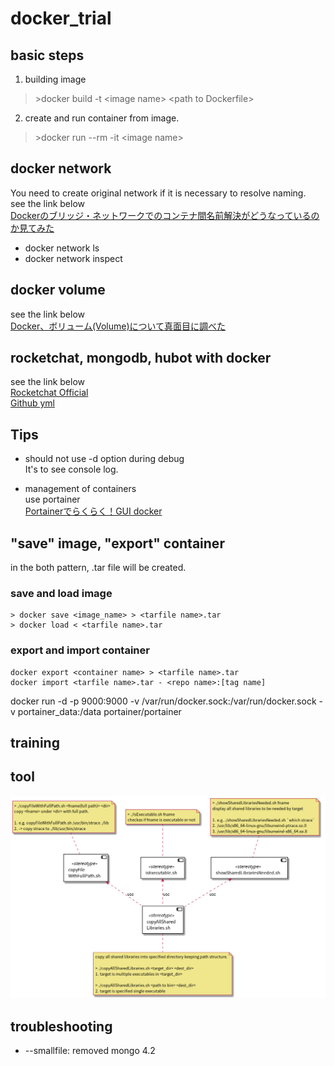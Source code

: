 # docker_trial
## basic steps
1. building image
> \>docker build -t \<image name\> \<path to Dockerfile\>
2. create and run container from image. 
> \>docker run --rm -it \<image name\>

## docker network
You need to create original network if it is necessary to resolve naming.  
see the link below  
[Dockerのブリッジ・ネットワークでのコンテナ間名前解決がどうなっているのか見てみた](https://qiita.com/tsukapah/items/677b1f5c89dcbe520344)
- docker network ls
- docker network inspect

## docker volume
see the link below  
[Docker、ボリューム(Volume)について真面目に調べた](https://qiita.com/gounx2/items/23b0dc8b8b95cc629f32)

## rocketchat, mongodb, hubot with docker
see the link below  
[Rocketchat Official](https://rocket.chat/docs/installation/docker-containers/docker-compose/)  
[Github yml](https://github.com/RocketChat/Rocket.Chat/blob/develop/docker-compose.yml)

## Tips
- should not use \-d option during debug  
It's to see console log.

- management of containers  
use portainer  
[Portainerでらくらく！GUI docker](https://bbsakura.github.io/posts/begginers-guide-to-gui-docker/)

## "save" image, "export" container  
in the both pattern, .tar file will be created.
### save and load image
``` 
> docker save <image_name> > <tarfile name>.tar
> docker load < <tarfile name>.tar
``` 

### export and import container
```
docker export <container name> > <tarfile name>.tar
docker import <tarfile name>.tar - <repo name>:[tag name]
```

docker run -d -p 9000:9000 -v /var/run/docker.sock:/var/run/docker.sock -v portainer_data:/data portainer/portainer

## training

## tool 

<img src=tool/tool.png>

## troubleshooting
- \--smallfile: removed mongo 4.2
